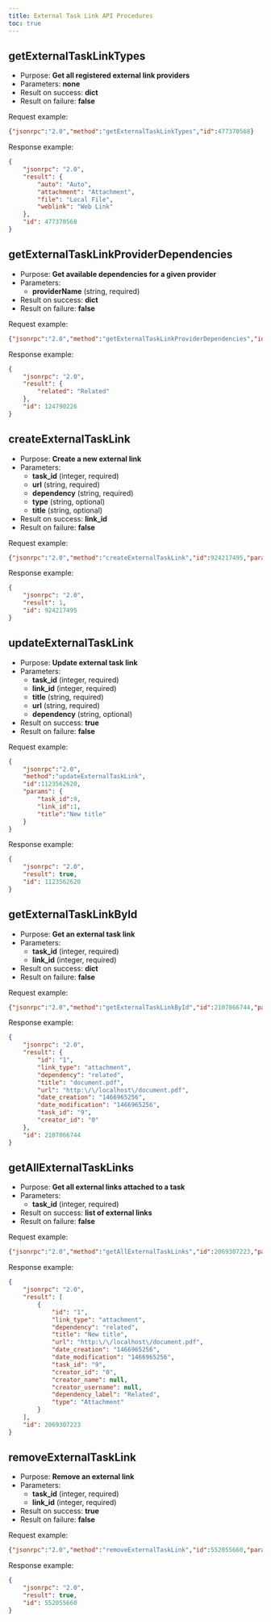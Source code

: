 ```yaml
---
title: External Task Link API Procedures
toc: true
---
```


getExternalTaskLinkTypes
------------------------

- Purpose: **Get all registered external link providers**
- Parameters: **none**
- Result on success: **dict**
- Result on failure: **false**

Request example:

```json
{"jsonrpc":"2.0","method":"getExternalTaskLinkTypes","id":477370568}
```

Response example:

```json
{
    "jsonrpc": "2.0",
    "result": {
        "auto": "Auto",
        "attachment": "Attachment",
        "file": "Local File",
        "weblink": "Web Link"
    },
    "id": 477370568
}
```

getExternalTaskLinkProviderDependencies
---------------------------------------

- Purpose: **Get available dependencies for a given provider**
- Parameters:
    - **providerName** (string, required)
- Result on success: **dict**
- Result on failure: **false**

Request example:

```json
{"jsonrpc":"2.0","method":"getExternalTaskLinkProviderDependencies","id":124790226,"params":["weblink"]}
```

Response example:

```json
{
    "jsonrpc": "2.0",
    "result": {
        "related": "Related"
    },
    "id": 124790226
}
```

createExternalTaskLink
----------------------

- Purpose: **Create a new external link**
- Parameters:
    - **task\_id** (integer, required)
    - **url** (string, required)
    - **dependency** (string, required)
    - **type** (string, optional)
    - **title** (string, optional)
- Result on success: **link\_id**
- Result on failure: **false**

Request example:

```json
{"jsonrpc":"2.0","method":"createExternalTaskLink","id":924217495,"params":[9,"http:\/\/localhost\/document.pdf","related","attachment"]}
```

Response example:

```json
{
    "jsonrpc": "2.0",
    "result": 1,
    "id": 924217495
}
```

updateExternalTaskLink
----------------------

- Purpose: **Update external task link**
- Parameters:
    - **task\_id** (integer, required)
    - **link\_id** (integer, required)
    - **title** (string, required)
    - **url** (string, required)
    - **dependency** (string, optional)
- Result on success: **true**
- Result on failure: **false**

Request example:

```json
{
    "jsonrpc":"2.0",
    "method":"updateExternalTaskLink",
    "id":1123562620,
    "params": {
        "task_id":9,
        "link_id":1,
        "title":"New title"
    }
}
```

Response example:

```json
{
    "jsonrpc": "2.0",
    "result": true,
    "id": 1123562620
}
```

getExternalTaskLinkById
-----------------------

- Purpose: **Get an external task link**
- Parameters:
    - **task\_id** (integer, required)
    - **link\_id** (integer, required)
- Result on success: **dict**
- Result on failure: **false**

Request example:

```json
{"jsonrpc":"2.0","method":"getExternalTaskLinkById","id":2107066744,"params":[9,1]}
```

Response example:

```json
{
    "jsonrpc": "2.0",
    "result": {
        "id": "1",
        "link_type": "attachment",
        "dependency": "related",
        "title": "document.pdf",
        "url": "http:\/\/localhost\/document.pdf",
        "date_creation": "1466965256",
        "date_modification": "1466965256",
        "task_id": "9",
        "creator_id": "0"
    },
    "id": 2107066744
}
```

getAllExternalTaskLinks
-----------------------

- Purpose: **Get all external links attached to a task**
- Parameters:
    - **task\_id** (integer, required)
- Result on success: **list of external links**
- Result on failure: **false**

Request example:

```json
{"jsonrpc":"2.0","method":"getAllExternalTaskLinks","id":2069307223,"params":[9]}
```

Response example:

```json
{
    "jsonrpc": "2.0",
    "result": [
        {
            "id": "1",
            "link_type": "attachment",
            "dependency": "related",
            "title": "New title",
            "url": "http:\/\/localhost\/document.pdf",
            "date_creation": "1466965256",
            "date_modification": "1466965256",
            "task_id": "9",
            "creator_id": "0",
            "creator_name": null,
            "creator_username": null,
            "dependency_label": "Related",
            "type": "Attachment"
        }
    ],
    "id": 2069307223
}
```

removeExternalTaskLink
----------------------

- Purpose: **Remove an external link**
- Parameters:
    - **task\_id** (integer, required)
    - **link\_id** (integer, required)
- Result on success: **true**
- Result on failure: **false**

Request example:

```json
{"jsonrpc":"2.0","method":"removeExternalTaskLink","id":552055660,"params":[9,1]}
```

Response example:

```json
{
    "jsonrpc": "2.0",
    "result": true,
    "id": 552055660
}
```
